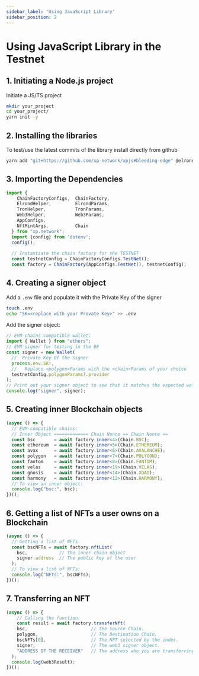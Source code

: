 ```yaml
---
sidebar_label: 'Using JavaScript Library'
sidebar_position: 2
---
```


# Using JavaScript Library in the Testnet

## 1. Initiating a Node.js project
Initiate a JS/TS project

```bash
mkdir your_project
cd your_project/
yarn init -y
```

## 2. Installing the libraries

To test/use the latest commits of the library install directly from github

```bash
yarn add "git+https://github.com/xp-network/xpjs#bleeding-edge" @elrondnetwork/erdjs ethers @taquito/taquito @temple-wallet/dapp dotenv
```

## 3. Importing the Dependencies

```ts
import {
    ChainFactoryConfigs,  ChainFactory,
    ElrondHelper,         ElrondParams,
    TronHelper,           TronParams,
    Web3Helper,           Web3Params,
    AppConfigs,
    NftMintArgs,          Chain
  } from "xp.network";
  import {config} from 'dotenv';
  config();
  
  // Instantiate the chain factory for the TESTNET
  const testnetConfig = ChainFactoryConfigs.TestNet();
  const factory = ChainFactory(AppConfigs.TestNet(), testnetConfig);
```

## 4. Creating a signer object

Add a `.env` file and populate it with the Private Key of the signer

```bash
touch .env
echo "SK=<replace with your Provate Key>" >> .env
```
Add the signer object:
```ts
// EVM chains compatible wallet:
import { Wallet } from "ethers";
// EVM signer for testing in the BE
const signer = new Wallet(
  //  Private Key Of the Signer
  process.env.SK!,
  //   Replace <polygon>Params with the <chain>Params of your choice
  testnetConfig.polygonParams?.provider
);
// Print out your signer object to see that it matches the expected wallet
console.log("signer", signer);
```

## 5. Creating inner Blockchain objects

```ts
(async () => {
  // EVM-compatible chains:
  // Inner Object ============= Chain Nonce == Chain Nonce ==
  const bsc       = await factory.inner<4>(Chain.BSC);
  const ethereum  = await factory.inner<5>(Chain.ETHEREUM);
  const avax      = await factory.inner<6>(Chain.AVALANCHE);
  const polygon   = await factory.inner<7>(Chain.POLYGON);
  const fantom    = await factory.inner<8>(Chain.FANTOM);
  const velas     = await factory.inner<19>(Chain.VELAS);
  const gnosis    = await factory.inner<14>(Chain.XDAI);
  const harmony   = await factory.inner<12>(Chain.HARMONY);
  // To view an inner object:
  console.log("bsc:", bsc);
})();
```

## 6. Getting a list of NFTs a user owns on a Blockchain

```ts
(async () => {
  // Getting a list of NFTs
  const bscNFTs = await factory.nftList(
    bsc,            // The inner chain object
    signer.address  // The public key of the user
  );
  // To view a list of NFTs:
  console.log("NFTs:", bscNFTs);
})();
```

## 7. Transferring an NFT
```ts
(async () => {
    // Calling the function:
    const result = await factory.transferNft(
    bsc,                        // The Source Chain.
    polygon,                    // The Destination Chain.
    bscNFTs[0],                 // The NFT selected by the index.
    signer,                     // The web3 signer object.
    "ADDRESS OF THE RECEIVER"   // The address who you are transferring the NFT to.
  );
  console.log(web3Result);
})();
```